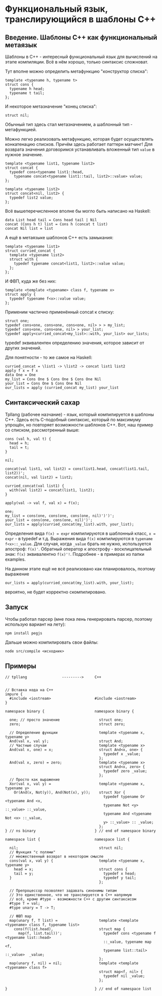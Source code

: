 ﻿# Функциональный язык, транслирующийся в шаблоны C++
## Введение. Шаблоны C++ как функциональный метаязык
Шаблоны в C++ - интересный функциональный язык для вычислений на этапе компиляции.
Всё в нём хорошо, только синтаксис сложноват.

Тут вполне можно определить метафункцию "конструктор списка":

    template <typename h, typename t>
    struct cons {
      typename h head;
      typename t tail;
    };

И некоторое метазначение "конец списка":
    
    struct nil;

Обычный тип здесь стал метазначением, а шаблонный тип - метафункцией.

Можно легко реализовать метафункцию, которая будет осуществлять конкатенацию списков.
Причём здесь работает паттерн матчинг!
Для возврата значения договоримся устанавливать вложенный тип `value` в нужное значение.

    template <typename list1, typename list2>
    struct concat {
      typedef cons<typename list1::head,
        typename concat<typename list1::tail, list2>::value> value;
    };
    
    template <typename list2>
    struct concat<nil, list2> {
      typedef list2 value;
    };

Всё вышеперечисленное вполне бы могло быть написано на Haskell:

    data List head tail = Cons head tail | Nil
    concat (Cons h t) list = Cons h (concat t list)
    concat Nil list = list

А ещё в метаязыке шаблонов C++ есть замыкания:

    template <typename list1>
    struct curried_concat {
      template <typename list2>
      struct with {
        typedef typename concat<list1, list2>::value value;
      };
    };

И ФВП, куда же без них:

    template <template <typename> class f, typename x>
    struct apply {
      typedef typename f<x>::value value;
    };

Применим частично применённый concat к списку:
    
    struct one;
    typedef cons<one, cons<one, cons<one, nil> > > my_list;
    typedef cons<one, cons<one, nil> > your_list;
    typedef apply<curried_concat<my_list>::with, your_list> our_lists;

typedef эквивалентен определению значения, которое зависит от других значений.

Для понятности - то же самое на Haskell:

    curried_concat = \list1 -> \list2 -> concat list1 list2
    apply f x = f x
    data One = One
    my_list = Cons One $ Cons One $ Cons One Nil
    your_list = Cons One $ Cons One Nil
    our_lists = apply (curried_concat my_list) your_list

## Синтаксический сахар
Tpllang (рабочее назчание) - язык, который компилируется в шаблоны C++.
Здесь есть C-подобный синтаксис, который по максимуму упрощён, но повторяет возможности шаблонов C++.
Вот, наш пример со списком, рассмотренный выше:

    cons (val h, val t) {
      head = h;
      tail = t;
    }
    
    nil;

    concat(val list1, val list2) = cons(list1.head, concat(list1.tail, list2))';
    concat(nil, val list2) = list2;

    curried_concat(val list1) {
      with(val list2) = concat(list1, list2);
    }
    
    apply(val -> val f, val x) = f(x);
    
    one;
    my_list = cons(one, cons(one, cons(one, nil)')')';
    your_list = cons(one, cons(one, nil)')';
    our_lists = apply(curried_concat(my_list).with, your_list);

Определения вида `f(x) = expr` компилируются в шаблонный класс, `x = expr` - в typedef и т.д.
Выражения вида `f(x)` компилируются в `typename f<x>::_value`.
Для случая, когда `_value` брать не нужно, используется апостроф: `f(x)'`.
Обратный оператор к апострофу - восклицательный знак: `f(x)` эквивалентно `f(x)'!`.
Подробнее - в примерах из папки examples.

На данном этапе ещё не всё реализовано как планировалось, поэтому выражение

    our_lists = apply(curried_concat(my_list).with, your_list);

вероятно, не будет корректно скомпилировано.

## Запуск
Чтобы работал парсер (мне пока лень генерировать парсер, поэтому использую вариант на лету):

    npm install pegjs

Дальше можно компилировать свои файлы:

    node src/compile <исходник>

## Примеры

    // tpllang                --------->     C++


    // Вставка кода на C++
    impure {
      #include <iostream>                    #include <iostream>
    }

    namespace binary {                       namespace binary {

      one; // просто значение                  struct one;
      zero;                                    struct zero;

      // Определение функции                   template <typename x, typename y>
      And(val x, val y);                       struct And;
      // Частные случаи                        template <typename x>
      And(val x, one) = x;                     struct And<x, one> {
                                                 typedef x _value;
                                               };
      And(val x, zero) = zero;                 template <typename x>
                                               struct And<x, zero> {
                                                 typedef zero _value;
                                               };
      // Просто как выражение
      Xor(val x, val y) =                      template <typename x, typename y>
        Or(And(x, Not(y)), And(Not(x), y));    struct Xor {
                                                 typedef typename Or <typename And <x,
                                                 typename Not <y> ::_value> ::_value,
                                                 typename And <typename Not <x> ::_value,
                                                 y> ::_value> :: _value;
                                               };
    } // ns binary                           } // end of namespace binary

    namespace list {                         namespace list {

      nil;                                     struct nil;
      // Функция "с полями"
      // множественный возврат в некотором смысле
      cons(val x, val y) {                     template <typename x, typename y>
        head = x;                              struct cons {
        tail = y;                                typedef x head;
      }                                          typedef y tail;
                                               };

      // Препроцессор позволяет задавать синонимы типам
      // Это единственное, что не транслируется в C++ напрямую
      // всё, кроме #type - возможности C++ с другим синтаксисом
      #type T = val;
      #type unary = T -> T;

      // ФВП map
      map(unary f, T list) =                   template <template <typename> class f, typename list>
        cons(f(list.head),                     struct map {
          map(f, list.tail))';                   typedef cons <typename f <typename list::head>
                                                 ::_value, typename map <f,
                                                 typename list::tail> ::_value>  _value;
                                               };
      map(unary f, nil) = nil;                 template <template <typename> class f>
                                               struct map<f, nil> {
                                                 typedef nil _value;
                                               };

    }                                        } // end of namespace list
